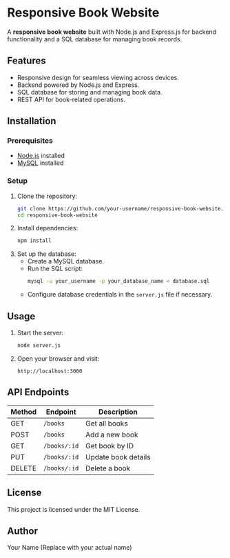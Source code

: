 # Responsive Book Website

A **responsive book website** built with Node.js and Express.js for backend functionality and a SQL database for managing book records.

## Features

- Responsive design for seamless viewing across devices.
- Backend powered by Node.js and Express.
- SQL database for storing and managing book data.
- REST API for book-related operations.

## Installation

### Prerequisites

- [Node.js](https://nodejs.org/) installed
- [MySQL](https://www.mysql.com/) installed

### Setup

1. Clone the repository:
   ```sh
   git clone https://github.com/your-username/responsive-book-website.git
   cd responsive-book-website
   ```
2. Install dependencies:
   ```sh
   npm install
   ```
3. Set up the database:
   - Create a MySQL database.
   - Run the SQL script:
     ```sh
     mysql -u your_username -p your_database_name < database.sql
     ```
   - Configure database credentials in the `server.js` file if necessary.

## Usage

1. Start the server:
   ```sh
   node server.js
   ```
2. Open your browser and visit:
   ```
   http://localhost:3000
   ```

## API Endpoints

| Method | Endpoint     | Description         |
| ------ | ------------ | ------------------- |
| GET    | `/books`     | Get all books       |
| POST   | `/books`     | Add a new book      |
| GET    | `/books/:id` | Get book by ID      |
| PUT    | `/books/:id` | Update book details |
| DELETE | `/books/:id` | Delete a book       |

## License

This project is licensed under the MIT License.

## Author

Your Name (Replace with your actual name)

